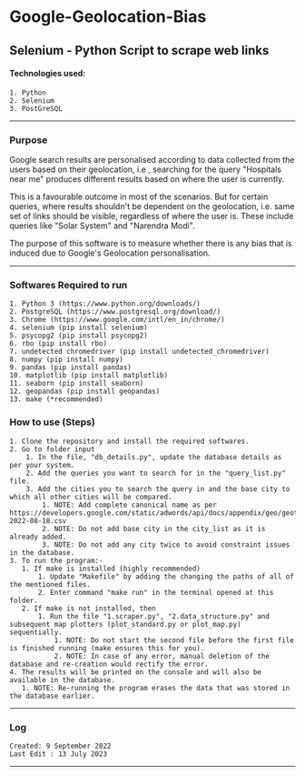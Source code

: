 # Google-Geolocation-Bias
## Selenium - Python Script to scrape web links

#### Technologies used:
    1. Python
    2. Selenium
    3. PostGreSQL

---

### Purpose

Google search results are personalised according to data collected from the users based on their geolocation, i.e , searching for the query "Hospitals near me" produces different results based on where the user is currently. 

This is a favourable outcome in most of the scenarios. But for certain queries, where results shouldn't be dependent on the geolocation, i.e. same set of links should be visible, regardless of where the user is. These include queries like "Solar System" and "Narendra Modi".

The purpose of this software is to measure whether there is any bias that is induced due to Google's Geolocation personalisation.

---
    
### Softwares Required to run

    1. Python 3 (https://www.python.org/downloads/)
    2. PostgreSQL (https://www.postgresql.org/download/)
    3. Chrome (https://www.google.com/intl/en_in/chrome/)
    4. selenium (pip install selenium)
    5. psycopg2 (pip install psycopg2)
    6. rbo (pip install rbo)
    7. undetected chromedriver (pip install undetected_chromedriver)
    8. numpy (pip install numpy)
    9. pandas (pip install pandas)
    10. matplotlib (pip install matplotlib)
    11. seaborn (pip install seaborn)
    12. geopandas (pip install geopandas)
    13. make (*recommended)


### How to use (Steps)

    1. Clone the repository and install the required softwares.
    2. Go to folder input
	    1. In the file, "db_details.py", update the database details as per your system.
	    2. Add the queries you want to search for in the "query_list.py" file.
	    3. Add the cities you to search the query in and the base city to which all other cities will be compared. 
		    1. NOTE: Add complete canonical name as per https://developers.google.com/static/adwords/api/docs/appendix/geo/geotargets-2022-08-18.csv
		    2. NOTE: Do not add base city in the city_list as it is already added.
		    3. NOTE: Do not add any city twice to avoid constraint issues in the database.
    3. To run the program:-
       1. If make is installed (highly recommended)
	       1. Update "Makefile" by adding the changing the paths of all of the mentioned files.
	       2. Enter command "make run" in the terminal opened at this folder.
       2. If make is not installed, then 
	       1. Run the file "1.scraper.py", "2.data_structure.py" and subsequent map plotters (plot_standard.py or plot_map.py) sequentially. 
		       1. NOTE: Do not start the second file before the first file is finished running (make ensures this for you).
		       2. NOTE: In case of any error, manual deletion of the database and re-creation would rectify the error.
    4. The results will be printed on the console and will also be available in the database.
       1. NOTE: Re-running the program erases the data that was stored in the database earlier.

---

### Log

    Created: 9 September 2022
    Last Edit : 13 July 2023
    
---
